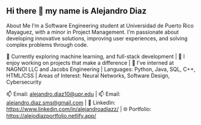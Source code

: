 ## Hi there 👋 my name is Alejandro Diaz
About Me
I’m a Software Engineering student at Universidad de Puerto Rico Mayaguez, with a minor in Project Management. I'm passionate about developing innovative solutions, improving user experiences, and solving complex problems through code.

🌱 Currently exploring machine learning, and full-stack development |
🚀 I enjoy working on projects that make a difference |
💼 I’ve interned at NAGNOI LLC and Jacobs Engineering |
Languages: Python, Java, SQL, C++, HTML/CSS |
Areas of Interest: Neural Networks, Software Design, Cybersecurity

📫 Email: alejandro.diaz10@upr.edu |
📫 Email: alejandro.diaz.sms@gmail.com |
💼 LinkedIn: https://www.linkedin.com/in/alejandroadiazz/ |
🌐 Portfolio: https://alejodiazportfolio.netlify.app/
